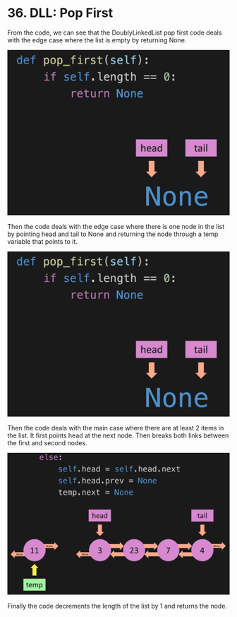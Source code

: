 # 36. DLL: Pop First

From the code, we can see that the DoublyLinkedList pop first code deals with the edge case where the list is empty by returning None. 

![Doubly Linked List Pop First Empty](./images/doubly-linked-list-pop-first-empty.jpg?raw=true "Doubly Linked List Pop First Empty")

Then the code deals with the edge case where there is one node in the list by pointing head and tail to None and returning the node through a temp variable that points to it.

![Doubly Linked List Pop First One](./images/doubly-linked-list-pop-first-empty.jpg?raw=true "Doubly Linked List Pop First One")

Then the code deals with the main case where there are at least 2 items in the list. It first points head at the next node. Then breaks both links between the first and second nodes.

![Doubly Linked List Pop First](./images/doubly-linked-list-pop-first.jpg?raw=true "Doubly Linked List Pop First")

Finally the code decrements the length of the list by 1 and returns the node.
